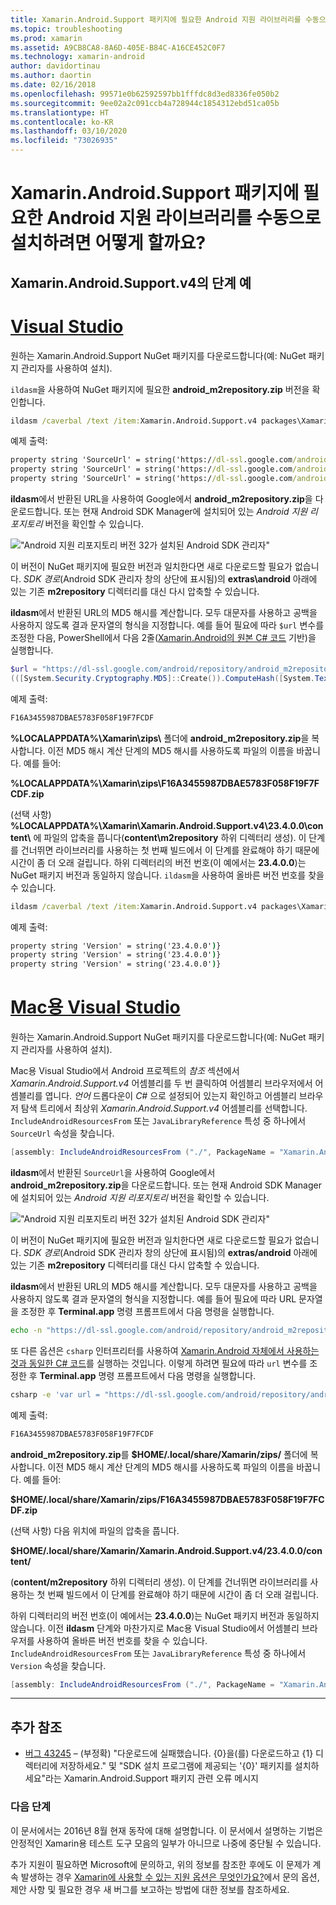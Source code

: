 ```yaml
---
title: Xamarin.Android.Support 패키지에 필요한 Android 지원 라이브러리를 수동으로 설치하려면 어떻게 할까요?
ms.topic: troubleshooting
ms.prod: xamarin
ms.assetid: A9CB8CA8-8A6D-405E-B84C-A16CE452C0F7
ms.technology: xamarin-android
author: davidortinau
ms.author: daortin
ms.date: 02/16/2018
ms.openlocfilehash: 99571e0b62592597bb1fffdc8d3ed8336fe050b2
ms.sourcegitcommit: 9ee02a2c091ccb4a728944c1854312ebd51ca05b
ms.translationtype: HT
ms.contentlocale: ko-KR
ms.lasthandoff: 03/10/2020
ms.locfileid: "73026935"
---
```

# <a name="how-can-i-manually-install-the-android-support-libraries-required-by-the-xamarinandroidsupport-packages"></a>Xamarin.Android.Support 패키지에 필요한 Android 지원 라이브러리를 수동으로 설치하려면 어떻게 할까요?

## <a name="example-steps-for-xamarinandroidsupportv4"></a>Xamarin.Android.Support.v4의 단계 예 

# <a name="visual-studio"></a>[Visual Studio](#tab/windows)

원하는 Xamarin.Android.Support NuGet 패키지를 다운로드합니다(예: NuGet 패키지 관리자를 사용하여 설치).

`ildasm`을 사용하여 NuGet 패키지에 필요한 **android_m2repository.zip** 버전을 확인합니다.

```cmd
ildasm /caverbal /text /item:Xamarin.Android.Support.v4 packages\Xamarin.Android.Support.v4.23.4.0.1\lib\MonoAndroid403\Xamarin.Android.Support.v4.dll | findstr SourceUrl
```

예제 출력:

```cmd
property string 'SourceUrl' = string('https://dl-ssl.google.com/android/repository/android_m2repository_r32.zip')
property string 'SourceUrl' = string('https://dl-ssl.google.com/android/repository/android_m2repository_r32.zip')
property string 'SourceUrl' = string('https://dl-ssl.google.com/android/repository/android_m2repository_r32.zip')
```

**ildasm**에서 반환된 URL을 사용하여 Google에서 **android\_m2repository.zip**을 다운로드합니다. 또는 현재 Android SDK Manager에 설치되어 있는 _Android 지원 리포지토리_ 버전을 확인할 수 있습니다.

!["Android 지원 리포지토리 버전 32가 설치된 Android SDK 관리자"](install-android-support-library-images/sdk-extras.png)

이 버전이 NuGet 패키지에 필요한 버전과 일치한다면 새로 다운로드할 필요가 없습니다. _SDK 경로_(Android SDK 관리자 창의 상단에 표시됨)의 **extras\\android** 아래에 있는 기존 **m2repository** 디렉터리를 대신 다시 압축할 수 있습니다.

**ildasm**에서 반환된 URL의 MD5 해시를 계산합니다. 모두 대문자를 사용하고 공백을 사용하지 않도록 결과 문자열의 형식을 지정합니다. 예를 들어 필요에 따라 `$url` 변수를 조정한 다음, PowerShell에서 다음 2줄([Xamarin.Android의 원본 C# 코드](https://github.com/xamarin/xamarin-android/blob/8e8a4dd90f26eb39172876cc52181b6639e20524/src/Xamarin.Android.Build.Tasks/Tasks/GetAdditionalResourcesFromAssemblies.cs#L208) 기반)을 실행합니다.

```powershell
$url = "https://dl-ssl.google.com/android/repository/android_m2repository_r32.zip"
(([System.Security.Cryptography.MD5]::Create()).ComputeHash([System.Text.Encoding]::UTF8.GetBytes($url)) | %{ $_.ToString("X02") }) -join ""
```

예제 출력:

```powershell
F16A3455987DBAE5783F058F19F7FCDF
```

**%LOCALAPPDATA%\\Xamarin\\zips\\** 폴더에 **android\_m2repository.zip**을 복사합니다. 이전 MD5 해시 계산 단계의 MD5 해시를 사용하도록 파일의 이름을 바꿉니다. 예를 들어:

**%LOCALAPPDATA%\\Xamarin\\zips\\F16A3455987DBAE5783F058F19F7FCDF.zip**

(선택 사항) **%LOCALAPPDATA%\\Xamarin\\Xamarin.Android.Support.v4\\23.4.0.0\\content\\** 에 파일의 압축을 풉니다(**content\\m2repository** 하위 디렉터리 생성). 이 단계를 건너뛰면 라이브러리를 사용하는 첫 번째 빌드에서 이 단계를 완료해야 하기 때문에 시간이 좀 더 오래 걸립니다.
하위 디렉터리의 버전 번호(이 예에서는 **23.4.0.0**)는 NuGet 패키지 버전과 동일하지 않습니다. `ildasm`을 사용하여 올바른 버전 번호를 찾을 수 있습니다.

```cmd
ildasm /caverbal /text /item:Xamarin.Android.Support.v4 packages\Xamarin.Android.Support.v4.23.4.0.1\lib\MonoAndroid403\Xamarin.Android.Support.v4.dll | findstr /C:"string 'Version'"
```

예제 출력:

```cmd
property string 'Version' = string('23.4.0.0')}
property string 'Version' = string('23.4.0.0')}
property string 'Version' = string('23.4.0.0')}
```

# <a name="visual-studio-for-mac"></a>[Mac용 Visual Studio](#tab/macos)

원하는 Xamarin.Android.Support NuGet 패키지를 다운로드합니다(예: NuGet 패키지 관리자를 사용하여 설치).

Mac용 Visual Studio에서 Android 프로젝트의 _참조_ 섹션에서 _Xamarin.Android.Support.v4_ 어셈블리를 두 번 클릭하여 어셈블리 브라우저에서 어셈블리를 엽니다. _언어_ 드롭다운이 _C#_ 으로 설정되어 있는지 확인하고 어셈블리 브라우저 탐색 트리에서 최상위 _Xamarin.Android.Support.v4_ 어셈블리를 선택합니다. `IncludeAndroidResourcesFrom` 또는 `JavaLibraryReference` 특성 중 하나에서 `SourceUrl` 속성을 찾습니다.

```csharp
[assembly: IncludeAndroidResourcesFrom ("./", PackageName = "Xamarin.Android.Support.v4", SourceUrl = "https://dl-ssl.google.com/android/repository/android_m2repository_r32.zip", EmbeddedArchive = "m2repository/com/android/support/support-v4/23.4.0/support-v4-23.4.0.aar", Version = "23.4.0.0")]
```

**ildasm**에서 반환된 `SourceUrl`을 사용하여 Google에서 **android\_m2repository.zip**을 다운로드합니다. 또는 현재 Android SDK Manager에 설치되어 있는 _Android 지원 리포지토리_ 버전을 확인할 수 있습니다.

!["Android 지원 리포지토리 버전 32가 설치된 Android SDK 관리자"](install-android-support-library-images/sdk-extras.png)

이 버전이 NuGet 패키지에 필요한 버전과 일치한다면 새로 다운로드할 필요가 없습니다. _SDK 경로_(Android SDK 관리자 창의 상단에 표시됨)의 **extras/android** 아래에 있는 기존 **m2repository** 디렉터리를 대신 다시 압축할 수 있습니다.

**ildasm**에서 반환된 URL의 MD5 해시를 계산합니다. 모두 대문자를 사용하고 공백을 사용하지 않도록 결과 문자열의 형식을 지정합니다. 예를 들어 필요에 따라 URL 문자열을 조정한 후 **Terminal.app** 명령 프롬프트에서 다음 명령을 실행합니다.

```bash
echo -n "https://dl-ssl.google.com/android/repository/android_m2repository_r32.zip" | md5 | tr '[:lower:]' '[:upper:]'
```

또 다른 옵션은 `csharp` 인터프리터를 사용하여 [Xamarin.Android 자체에서 사용하는 것과 동일한 C# 코드](https://github.com/xamarin/xamarin-android/blob/8e8a4dd90f26eb39172876cc52181b6639e20524/src/Xamarin.Android.Build.Tasks/Tasks/GetAdditionalResourcesFromAssemblies.cs#L208)를 실행하는 것입니다.
이렇게 하려면 필요에 따라 `url` 변수를 조정한 후 **Terminal.app** 명령 프롬프트에서 다음 명령을 실행합니다.

```bash
csharp -e 'var url = "https://dl-ssl.google.com/android/repository/android_m2repository_r32.zip"; string.Concat((System.Security.Cryptography.MD5.Create().ComputeHash(System.Text.Encoding.UTF8.GetBytes(url))).Select(b => b.ToString("X02")))'
```

예제 출력:

```bash
F16A3455987DBAE5783F058F19F7FCDF
```

**android\_m2repository.zip**를 **$HOME/.local/share/Xamarin/zips/** 폴더에 복사합니다. 이전 MD5 해시 계산 단계의 MD5 해시를 사용하도록 파일의 이름을 바꿉니다. 예를 들어:

**$HOME/.local/share/Xamarin/zips/F16A3455987DBAE5783F058F19F7FCDF.zip**

(선택 사항) 다음 위치에 파일의 압축을 풉니다. 

**$HOME/.local/share/Xamarin/Xamarin.Android.Support.v4/23.4.0.0/content/**

(**content/m2repository** 하위 디렉터리 생성). 이 단계를 건너뛰면 라이브러리를 사용하는 첫 번째 빌드에서 이 단계를 완료해야 하기 때문에 시간이 좀 더 오래 걸립니다.

하위 디렉터리의 버전 번호(이 예에서는 **23.4.0.0**)는 NuGet 패키지 버전과 동일하지 않습니다. 이전 **ildasm** 단계와 마찬가지로 Mac용 Visual Studio에서 어셈블리 브라우저를 사용하여 올바른 버전 번호를 찾을 수 있습니다. `IncludeAndroidResourcesFrom` 또는 `JavaLibraryReference` 특성 중 하나에서 `Version` 속성을 찾습니다.

```csharp
[assembly: IncludeAndroidResourcesFrom ("./", PackageName = "Xamarin.Android.Support.v4", SourceUrl = "https://dl-ssl.google.com/android/repository/android_m2repository_r32.zip", EmbeddedArchive = "m2repository/com/android/support/support-v4/23.4.0/support-v4-23.4.0.aar", Version = "23.4.0.0")]
```

-----

## <a name="additional-references"></a>추가 참조

- [버그 43245](https://bugzilla.xamarin.com/show_bug.cgi?id=43245) – (부정확) "다운로드에 실패했습니다. {0}을(를) 다운로드하고 {1} 디렉터리에 저장하세요." 및 "SDK 설치 프로그램에 제공되는 '{0}' 패키지를 설치하세요"라는 Xamarin.Android.Support 패키지 관련 오류 메시지

### <a name="next-steps"></a>다음 단계

이 문서에서는 2016년 8월 현재 동작에 대해 설명합니다. 이 문서에서 설명하는 기법은 안정적인 Xamarin용 테스트 도구 모음의 일부가 아니므로 나중에 중단될 수 있습니다.

추가 지원이 필요하면 Microsoft에 문의하고, 위의 정보를 참조한 후에도 이 문제가 계속 발생하는 경우 [Xamarin에 사용할 수 있는 지원 옵션은 무엇인가요?](~/cross-platform/troubleshooting/support-options.md)에서 문의 옵션, 제안 사항 및 필요한 경우 새 버그를 보고하는 방법에 대한 정보를 참조하세요.
